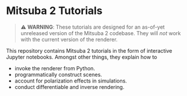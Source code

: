 # Mitsuba 2 Tutorials

> :warning: **WARNING**: These tutorials are designed for an as-of-yet unreleased version of the Mitsuba 2 codebase. They will *not* work with the current version of the renderer.

This repository contains Mitsuba 2 tutorials in the form of interactive Jupyter
notebooks. Amongst other things, they explain how to

- invoke the renderer from Python.
- programmatically construct scenes.
- account for polarization effects in simulations.
- conduct differentiable and inverse rendering.
